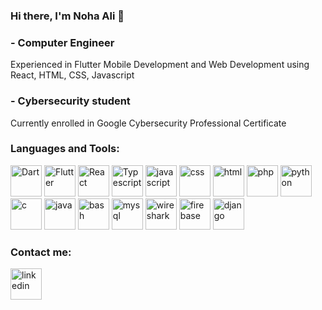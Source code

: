 ### Hi there, I'm Noha Ali 👋

### - Computer Engineer
Experienced in Flutter Mobile Development and Web Development using React, HTML, CSS, Javascript 
### - Cybersecurity student 
Currently enrolled in Google Cybersecurity Professional Certificate

### Languages and Tools:
<img src="https://github.com/N-r0bin/N-r0bin/assets/83023450/36013e5a-1758-4220-ab09-ccecdb102d34" alt="Dart" width="50" height="50">
<img src="https://github.com/N-r0bin/N-r0bin/assets/83023450/95a14952-c165-4666-90e4-c53c53cc2afe" alt="Flutter" width="50" height="50">
<img src="https://github.com/N-r0bin/N-r0bin/assets/83023450/5b310332-fc9b-4465-8e41-3afee6afe3b4" alt="React" width="50" height="50">
<img src="https://github.com/N-r0bin/N-r0bin/assets/83023450/84299f98-74fd-462a-bf50-5b464531e0ab" alt="Typescript" width="50" height="50">
<img src="https://github.com/N-r0bin/N-r0bin/assets/83023450/30604c94-977c-458c-8e67-051c8d6078a2" alt="javascript" width="50" height="50">
<img src="https://github.com/N-r0bin/N-r0bin/assets/83023450/e118080e-43cb-4618-a7ec-736290b51ebf" alt="css" width="50" height="50">
<img src="https://github.com/N-r0bin/N-r0bin/assets/83023450/9fb8151c-a7b8-44c9-a3ef-df16549a8060" alt="html" width="50" height="50">
<img src="https://github.com/N-r0bin/N-r0bin/assets/83023450/8653680c-a4aa-4194-be1e-01f667559912" alt="php" width="50" height="50">
<img src="https://github.com/N-r0bin/N-r0bin/assets/83023450/f208a427-ed4b-4e8f-8e3f-b04b5345481c" alt="python" width="50" height="50">
<img src="https://github.com/N-r0bin/N-r0bin/assets/83023450/6347ad99-0278-4b7b-ba04-a242acc4a4e4" alt="c" width="50" height="50">
<img src="https://github.com/N-r0bin/N-r0bin/assets/83023450/8c09c2df-3c6b-4cd1-ba6f-f90a87c3434d" alt="java" width="50" height="50">
<img src="https://github.com/N-r0bin/N-r0bin/assets/83023450/f0563f68-170d-4faf-aa4c-7f28de35a05b" alt="bash" width="50" height="50">
<img src="https://github.com/N-r0bin/N-r0bin/assets/83023450/763e9bef-5a7d-4e20-b1ae-53e71b701c59" alt="mysql" width="50" height="50">
<img src="https://github.com/N-r0bin/N-r0bin/assets/83023450/fd90bc2b-eabb-4cd6-ac0d-7628c7278b66" alt="wireshark" width="50" height="50">
<img src="https://github.com/N-r0bin/N-r0bin/assets/83023450/8e62b962-2b9e-4dfb-be29-cf093b5a8693" alt="firebase" width="50" height="50">
<img src="https://github.com/N-r0bin/N-r0bin/assets/83023450/7fd343d4-9ba7-485a-91b1-a1ae621c7ed6" alt="django" width="50" height="50">

### Contact me:
<a href="https://www.linkedin.com/in/noha-ali-08056422b/"> <img src="https://github.com/N-r0bin/N-r0bin/assets/83023450/1288d321-a3b9-46d2-8f1f-2bce4315db77" alt="linkedin" width="50" height="50"> </a>


<!--
**N-r0bin/N-r0bin** is a ✨ _special_ ✨ repository because its `README.md` (this file) appears on your GitHub profile.

Here are some ideas to get you started:

- 🔭 I’m currently working on ...
- 🌱 I’m currently learning ...
- 👯 I’m looking to collaborate on ...
- 🤔 I’m looking for help with ...
- 💬 Ask me about ...
- 📫 How to reach me: ...
- 😄 Pronouns: ...
- ⚡ Fun fact: ...
-->
